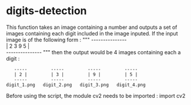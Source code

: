 # digits-detection
This function takes an image containing a number and outputs a set of images
containing each digit included in the image inputed.
If the input image is of the following form :
"""
    ---------------  
    | 2  3  9  5  |  
    ---------------
"""
then the output would be 4 images containing each a digit :

       -----         -----         -----         -----
       | 2 |         | 3 |         | 9 |         | 5 |
       -----         -----         -----         -----
    digit_1.png   digit_2.png   digit_3.png   digit_4.png

Before using the script, the module cv2 needs to be imported : import cv2
